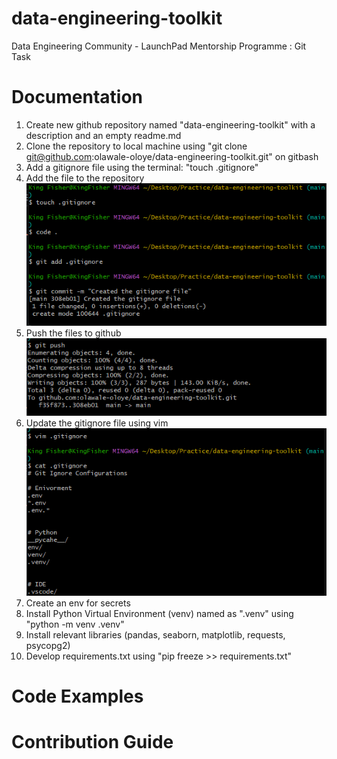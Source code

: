 # data-engineering-toolkit

Data Engineering Community - LaunchPad Mentorship Programme : Git Task

# Documentation

1. Create new github repository named "data-engineering-toolkit" with a description and an empty readme.md
2. Clone the repository to local machine using "git clone git@github.com:olawale-oloye/data-engineering-toolkit.git" on gitbash
3. Add a gitignore file using the terminal: "touch .gitignore"
4. Add the file to the repository
   ![Git add and git commit message](image.png)
5. Push the files to github
   ![git push origin](image-1.png)
6. Update the gitignore file using vim
   ![Update gitignore](image-2.png)
7. Create an env for secrets
8. Install Python Virtual Environment (venv) named as ".venv" using "python -m venv .venv"
9. Install relevant libraries (pandas, seaborn, matplotlib, requests, psycopg2)
10. Develop requirements.txt using "pip freeze >> requirements.txt"

# Code Examples

# Contribution Guide
